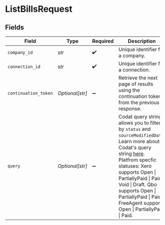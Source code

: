 # ListBillsRequest


## Fields

| Field                                                                                                                                                                                                                                                                                                                                                     | Type                                                                                                                                                                                                                                                                                                                                                      | Required                                                                                                                                                                                                                                                                                                                                                  | Description                                                                                                                                                                                                                                                                                                                                               | Example                                                                                                                                                                                                                                                                                                                                                   |
| --------------------------------------------------------------------------------------------------------------------------------------------------------------------------------------------------------------------------------------------------------------------------------------------------------------------------------------------------------- | --------------------------------------------------------------------------------------------------------------------------------------------------------------------------------------------------------------------------------------------------------------------------------------------------------------------------------------------------------- | --------------------------------------------------------------------------------------------------------------------------------------------------------------------------------------------------------------------------------------------------------------------------------------------------------------------------------------------------------- | --------------------------------------------------------------------------------------------------------------------------------------------------------------------------------------------------------------------------------------------------------------------------------------------------------------------------------------------------------- | --------------------------------------------------------------------------------------------------------------------------------------------------------------------------------------------------------------------------------------------------------------------------------------------------------------------------------------------------------- |
| `company_id`                                                                                                                                                                                                                                                                                                                                              | *str*                                                                                                                                                                                                                                                                                                                                                     | :heavy_check_mark:                                                                                                                                                                                                                                                                                                                                        | Unique identifier for a company.                                                                                                                                                                                                                                                                                                                          | 8a210b68-6988-11ed-a1eb-0242ac120002                                                                                                                                                                                                                                                                                                                      |
| `connection_id`                                                                                                                                                                                                                                                                                                                                           | *str*                                                                                                                                                                                                                                                                                                                                                     | :heavy_check_mark:                                                                                                                                                                                                                                                                                                                                        | Unique identifier for a connection.                                                                                                                                                                                                                                                                                                                       | 2e9d2c44-f675-40ba-8049-353bfcb5e171                                                                                                                                                                                                                                                                                                                      |
| `continuation_token`                                                                                                                                                                                                                                                                                                                                      | *Optional[str]*                                                                                                                                                                                                                                                                                                                                           | :heavy_minus_sign:                                                                                                                                                                                                                                                                                                                                        | Retrieve the next page of results using the continuation token from the previous response.                                                                                                                                                                                                                                                                | continuationToken=eyJwYWdlIjoyLCJwYWdlU2l6ZSI6MTAwLCJwYWdlQ291bnQiOjExfQ==                                                                                                                                                                                                                                                                                |
| `query`                                                                                                                                                                                                                                                                                                                                                   | *Optional[str]*                                                                                                                                                                                                                                                                                                                                           | :heavy_minus_sign:                                                                                                                                                                                                                                                                                                                                        | Codat query string allows you to filter by `status` and `sourceModifiedDate`. Learn more about Codat's query string [here](https://docs.codat.io/using-the-api/querying). Platfrom specfic statuses: Xero supports  Open \| PartiallyPaid \| Paid \| Void \| Draft. Qbo supports Open \| PartiallyPaid \| Paid. FreeAgent supports Open \| PartiallyPaid \| Paid. |                                                                                                                                                                                                                                                                                                                                                           |